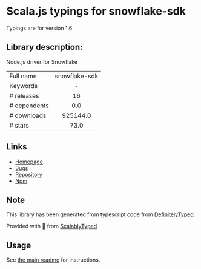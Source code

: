 
# Scala.js typings for snowflake-sdk

Typings are for version 1.6

## Library description:
Node.js driver for Snowflake

|                    |                 |
| ------------------ | :-------------: |
| Full name          | snowflake-sdk |
| Keywords           | - |
| # releases         | 16 |
| # dependents       | 0.0 |
| # downloads        | 925144.0 |
| # stars            | 73.0 |

## Links
- [Homepage](https://github.com/snowflakedb/snowflake-connector-nodejs#readme)
- [Bugs](https://github.com/snowflakedb/snowflake-connector-nodejs/issues)
- [Repository](https://github.com/snowflakedb/snowflake-connector-nodejs)
- [Npm](https://www.npmjs.com/package/snowflake-sdk)
    


## Note
This library has been generated from typescript code from [DefinitelyTyped](https://definitelytyped.org).

Provided with :purple_heart: from [ScalablyTyped](https://github.com/oyvindberg/ScalablyTyped)

## Usage
See [the main readme](../../readme.md) for instructions.


